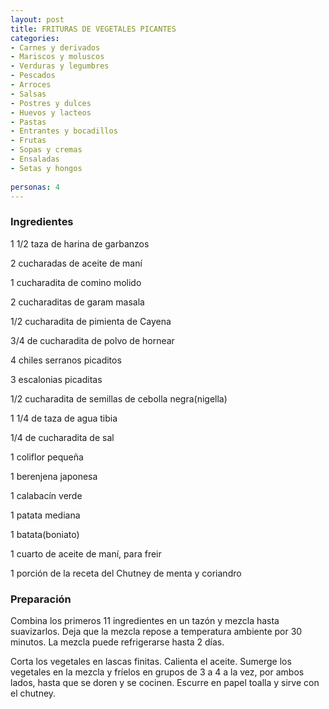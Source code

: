 ```yaml
---
layout: post
title: FRITURAS DE VEGETALES PICANTES
categories:
- Carnes y derivados
- Mariscos y moluscos
- Verduras y legumbres
- Pescados
- Arroces
- Salsas
- Postres y dulces
- Huevos y lacteos
- Pastas
- Entrantes y bocadillos
- Frutas
- Sopas y cremas
- Ensaladas
- Setas y hongos
 
personas: 4 
---
```

<h3>Ingredientes</h3>
1 1/2 taza de harina de garbanzos

2 cucharadas de aceite de maní

1 cucharadita de comino molido

2 cucharaditas de garam masala

1/2 cucharadita de pimienta de Cayena

3/4 de cucharadita de polvo de hornear

4 chiles serranos picaditos

3 escalonias picaditas

1/2 cucharadita de semillas de cebolla negra(nigella)

1 1/4 de taza de agua tibia

1/4 de cucharadita de sal

1 coliflor pequeña

1 berenjena japonesa

1 calabacín verde

1 patata mediana

1 batata(boniato)

1 cuarto de aceite de maní, para freir

1 porción de la receta del Chutney de menta y coriandro

<h3>Preparación</h3>
Combina los primeros 11 ingredientes en un tazón y mezcla hasta suavizarlos. Deja que la mezcla repose a temperatura ambiente por 30 minutos. La mezcla puede refrigerarse hasta 2 días.

Corta los vegetales en lascas finitas. Calienta el aceite. Sumerge los vegetales en la mezcla y fríelos en grupos de 3 a 4 a la vez, por ambos lados, hasta que se doren y se cocinen. Escurre en papel toalla y sirve con el chutney.

